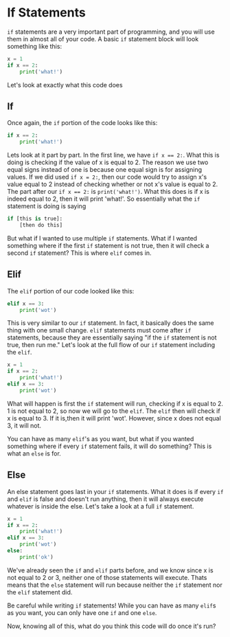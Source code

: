 # If Statements

`if` statements are a very important part of programming, and you will use them in almost all of your code. A basic `if` statement block will look something like this:

```python
x = 1
if x == 2:
    print('what!')
```

Let's look at exactly what this code does

## If

Once again, the `if` portion of the code looks like this:

```python
if x == 2:
    print('what!')
```

Lets look at it part by part. In the first line, we have `if x == 2:`. What this is doing is checking if the value of x is equal to 2. The reason we use two equal signs instead of one is because one equal sign is for assigning values. If we did used `if x = 2:`, then our code would try to assign x's value equal to 2 instead of checking whether or not x's value is equal to 2.
The part after our `if x == 2:` is `print('what!')`. What this does is if x is indeed equal to 2, then it will print 'what!'. 
So essentially what the `if` statement is doing is saying 

```python
if [this is true]:
    [then do this]
```

But what if I wanted to use multiple `if` statements. What if I wanted something where if the first `if` statement is not true, then it will check a second `if` statement? This is where `elif` comes in.
## Elif

The `elif` portion of our code looked like this:

```python
elif x == 3:
    print('wot')
``` 

This is very similar to our `if` statement. In fact, it basically does the same thing with one small change. `elif` statements must come after `if` statements, because they are essentially saying "if the `if` statement is not true, then run me." Let's look at the full flow of our `if` statement including the `elif`.


```python
x = 1
if x == 2:
    print('what!')
elif x == 3:
    print('wot')
```

What will happen is first the `if` statement will run, checking if x is equal to 2. 1 is not equal to 2, so now we will go to the `elif`. The `elif` then will check if x is equal to 3. If it is,then it will print 'wot'. However, since x does not equal 3, it will not.

You can have as many `elif`'s as you want, but what if you wanted something where if every `if` statement fails, it will do something? This is what an `else` is for.

## Else

An else statement goes last in your `if` statements. What it does is if every `if` and `elif` is false and doesn't run anything, then it will always execute whatever is inside the else. Let's take a look at a full `if` statement.

```python
x = 1
if x == 2:
    print('what!')
elif x == 3:
    print('wot')
else:
    print('ok')
```

We've already seen the `if` and `elif` parts before, and we know since x is not equal to 2 or 3, neither one of those statements will execute. Thats means that the `else` statement will run because neither the `if` statement nor the `elif` statement did. 

Be careful while writing `if` statements! While you can have as many `elif`s as you want, you can only have one `if` and one `else`.  

Now, knowing all of this, what do you think this code will do once it's run?  
